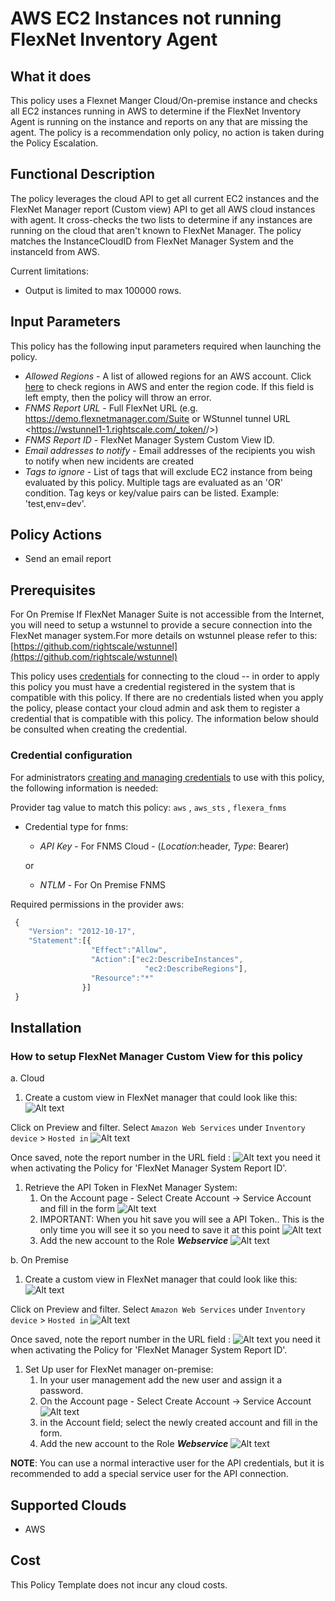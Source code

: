 # AWS EC2 Instances not running FlexNet Inventory Agent

## What it does

This policy uses a Flexnet Manger Cloud/On-premise instance and checks all EC2 instances running in AWS to determine if the FlexNet Inventory Agent is running on the instance and reports on any that are missing the agent.
The policy is a recommendation only policy, no action is taken during the Policy Escalation.

## Functional Description

The policy leverages the cloud API to get all current EC2 instances and the FlexNet Manager report (Custom view) API to get all AWS cloud instances with agent. It cross-checks the two lists to determine if any instances are running on the cloud that aren't known to FlexNet Manager.  The policy matches the InstanceCloudID from FlexNet Manager System and the instanceId from AWS.

Current limitations:

- Output is limited to max 100000 rows.

## Input Parameters

This policy has the following input parameters required when launching the policy.

- *Allowed Regions* - A list of allowed regions for an AWS account. Click [here](https://docs.aws.amazon.com/AWSEC2/latest/UserGuide/using-regions-availability-zones.html#concepts-available-regions) to check regions in AWS and enter the region code. If this field is left empty, then the policy will throw an error.
- *FNMS Report URL* - Full FlexNet URL (e.g. <https://demo.flexnetmanager.com/Suite> or WStunnel tunnel URL <https://wstunnel1-1.rightscale.com/_token/<token>/>)
- *FNMS Report ID* - FlexNet Manager System Custom View ID.
- *Email addresses to notify* - Email addresses of the recipients you wish to notify when new incidents are created
- *Tags to ignore* - List of tags that will exclude EC2 instance from being evaluated by this policy. Multiple tags are evaluated as an 'OR' condition. Tag keys or key/value pairs can be listed. Example: 'test,env=dev'.

## Policy Actions

- Send an email report

## Prerequisites

For On Premise If FlexNet Manager Suite is not accessible from the Internet, you will need to setup a wstunnel to provide a secure connection into the FlexNet manager system.For more details on wstunnel please refer to this: [https://github.com/rightscale/wstunnel](https://github.com/rightscale/wstunnel)

This policy uses [credentials](https://docs.rightscale.com/policies/users/guides/credential_management.html) for connecting to the cloud -- in order to apply this policy you must have a credential registered in the system that is compatible with this policy. If there are no credentials listed when you apply the policy, please contact your cloud admin and ask them to register a credential that is compatible with this policy. The information below should be consulted when creating the credential.

### Credential configuration

For administrators [creating and managing credentials](https://docs.rightscale.com/policies/users/guides/credential_management.html) to use with this policy, the following information is needed:

Provider tag value to match this policy: `aws` , `aws_sts` , `flexera_fnms`

- Credential type for fnms:

  - *API Key* - For FNMS Cloud  -  (*Location*:header, *Type*: Bearer)

  or
  - *NTLM* - For On Premise FNMS

Required permissions in the provider aws:

```javascript
 {
    "Version": "2012-10-17",
    "Statement":[{
                  "Effect":"Allow",
                  "Action":["ec2:DescribeInstances",
                              "ec2:DescribeRegions"],
                  "Resource":"*"
                }]
 }
```

## Installation

### How to setup FlexNet Manager Custom View for this policy

a. Cloud

1. Create a custom view in FlexNet manager that could look like this: ![Alt text][FNMSReport]

Click on Preview and filter.
Select `Amazon Web Services` under `Inventory device` > `Hosted in` ![Alt text][FilterFNMSReport]

Once saved, note the report number in the URL field : ![Alt text][ReportNumber] you need it when activating the Policy for 'FlexNet Manager System Report ID'.

1. Retrieve the API Token in FlexNet Manager System:
    1. On the Account page - Select Create Account -> Service Account and fill in the form ![Alt text][CreateServeceAccount]
    1. IMPORTANT: When you hit save you will see a API Token.. This is the only time you will see it so you need to save it at this point ![Alt text][APIToken]
    1. Add the new account to the Role ___Webservice___ ![Alt text][WebServiceRole]

b. On Premise

1. Create a custom view in FlexNet manager that could look like this: ![Alt text][FNMSReport]

Click on Preview and filter.
Select `Amazon Web Services` under `Inventory device` > `Hosted in` ![Alt text][FilterFNMSReport]

Once saved, note the report number in the URL field : ![Alt text][ReportNumber] you need it when activating the Policy for 'FlexNet Manager System Report ID'.

1. Set Up user for FlexNet manager on-premise:
    1. In your user management add the new user and assign it a password.
    1. On the Account page - Select Create Account -> Service Account ![Alt text][CreateServeceAccount]
    1. in the Account field; select the newly created account and fill in the form.
    1. Add the new account to the Role ___Webservice___ ![Alt text][WebServiceRole]

__NOTE__: You can use a normal interactive user for the API credentials, but it is recommended to add a special service user for the API connection.

## Supported Clouds

- AWS

## Cost

This Policy Template does not incur any cloud costs.

<!-- Image referances -->
[APIToken]: images/APIToken.png "APIToken"
[CreateServeceAccount]: images/CreateServeceAccount.png "Create Service Account"
[FNMSReport]: images/FNMS_cv_Report.png "FNMS Cloud Instance Report"
[FilterFNMSReport]: images/Filter_FNMS_Report.PNG "FNMS Amazon Web Services Instance Report"
[ReportNumber]: images/ReportNumber.png "Report Number"
[WebServiceRole]: images/WebServiceRole.png "WebServiceRole"
[CMPToken]: images/CMP_NewToken.png "CMP Token"
